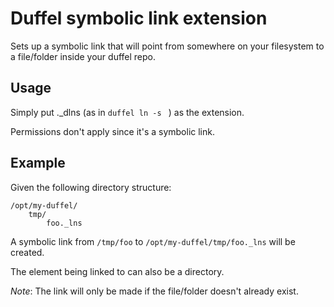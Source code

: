 # Duffel symbolic link extension

Sets up a symbolic link that will point from somewhere on your filesystem to a file/folder inside
your duffel repo.

## Usage

Simply put ._dlns (as in ```duffel ln -s ``` ) as the extension.

Permissions don't apply since it's a symbolic link.

## Example

Given the following directory structure:
```
/opt/my-duffel/
    tmp/
        foo._lns
```

A symbolic link from `/tmp/foo` to `/opt/my-duffel/tmp/foo._lns` will be created.

The element being linked to can also be a directory.

*Note*: The link will only be made if the file/folder doesn't already exist.
